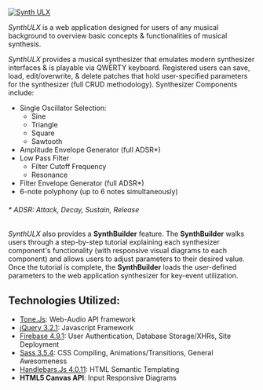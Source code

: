 [![Synth ULX](https://raw.githubusercontent.com/iiimosley/synthULX/master/images/synthULX-alpha.png "SynthULX domain")](https://synthulx.firebaseapp.com/)

*SynthULX* is a web application designed for users of any musical background to overview basic concepts & functionalities of musical synthesis.

*SynthULX* provides a musical synthesizer that emulates modern synthesizer interfaces & is playable via QWERTY keyboard. Registered users can save, load, edit/overwrite, & delete patches that hold user-specified parameters for the synthesizer (full CRUD methodology). Synthesizer Components include:
  - Single Oscillator Selection:
    - Sine
    - Triangle
    - Square
    - Sawtooth
  - Amplitude Envelope Generator (full ADSR*)
  - Low Pass Filter
    - Filter Cutoff Frequency
    - Resonance
  - Filter Envelope Generator (full ADSR*)
  - 6-note polyphony (up to 6 notes simultaneously)
  
###### * ADSR: Attack, Decay, Sustain, Release


*SynthULX* also provides a **SynthBuilder** feature. The **SynthBuilder** walks users through a step-by-step tutorial explaining each synthesizer component's functionality (with responsive visual diagrams to each component) and allows users to adjust parameters to their desired value. Once the tutorial is complete, the **SynthBuilder** loads the user-defined parameters to the web application synthesizer for key-event utilization.


## Technologies Utilized:
- [Tone.Js](https://tonejs.github.io/):   Web-Audio API framework
- [jQuery 3.2.1](https://jquery.com/):   Javascript Framework
- [Firebase 4.9.1](https://firebase.google.com/):   User Authentication, Database Storage/XHRs, Site Deployment 
- [Sass 3.5.4](http://sass-lang.com/):   CSS Compiling, Animations/Transitions, General Awesomeness 
- [Handlebars.Js 4.0.11](http://handlebarsjs.com/):   HTML Semantic Templating
- **HTML5 Canvas API**:  Input Responsive Diagrams




